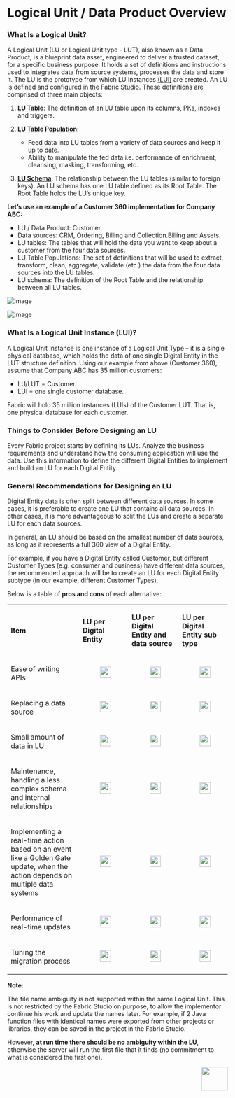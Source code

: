 # Logical Unit / Data Product Overview

### What Is a Logical Unit?
A Logical Unit (LU or Logical Unit type - LUT), also known as a Data Product, is a blueprint data asset, engineered to deliver a trusted dataset, for a specific business purpose. It holds a set of definitions and instructions used to integrates data from source systems, processes the data and store it. The LU is the prototype from which LU Instances [(LUI)](/articles/01_fabric_overview/02_fabric_glossary.md#lui)  are created. 
An LU is defined and configured in the Fabric Studio. These definitions are comprised of three main objects:

1. [**LU Table**](/articles/06_LU_tables/01_LU_tables_overview.md): The definition of an LU table upon its columns, PKs, indexes and triggers.

2. [**LU Table Population**](/articles/07_table_population/01_table_population_overview.md): 
    * Feed data into LU tables from a variety of data sources and keep it up to date.
    * Ability to manipulate the fed data i.e. performance of enrichment, cleansing, masking, transforming, etc. 
3. [**LU Schema**](/articles/03_logical_units/03_LU_schema_window.md): The relationship between the LU tables (similar to foreign keys). An LU schema has one LU table defined as its Root Table. The Root Table holds the LU’s unique key.

**Let’s use an example of a Customer 360 implementation for Company ABC:**
* LU / Data Product: Customer.
* Data sources: CRM, <studio>Ordering, Billing and Collection.</studio><web>Billing and Assets.</web>
* LU tables: The tables that will hold the data you want to keep about a customer from the four data sources.
* LU Table Populations: The set of definitions that will be used to extract, transform, clean, aggregate, validate (etc.) the data from the four data sources into the LU tables.
* LU schema: The definition of the Root Table and the relationship between all LU tables.

<studio>

   

![image](images/1.1_LU_Overview.png)

</studio>

<web>

   

![image](images/web/1_web_lu_overview.PNG)

</web>

### What Is a Logical Unit Instance (LUI)?
A Logical Unit Instance is one instance of a Logical Unit Type – it is a single physical database, which holds the data of one single Digital Entity in the LUT structure definition.
Using our example from above (Customer 360), assume that Company ABC has 35 million customers:

* LU/LUT = Customer.
* LUI = one single customer database.

Fabric will hold 35 million instances (LUIs) of the Customer LUT. That is, one physical database for each customer.

### Things to Consider Before Designing an LU 

Every Fabric project starts by defining its LUs. Analyze the business requirements and understand how the consuming application will use the data. Use this information to define the different Digital Entities to implement and build an LU for each Digital Entity.


### General Recommendations for Designing an LU 
Digital Entity data is often split between different data sources. In some cases, it is preferable to create one LU that contains all data sources. In other cases, it is more advantageous to split the LUs and create a separate LU for each data sources.

In general, an LU should be based on the smallest number of data sources, as long as it represents a full 360 view of a Digital Entity.

For example, if you have a Digital Entity called Customer, but different Customer Types (e.g. consumer and business) have different data sources, the recommended approach will be to create an LU for each Digital Entity subtype (in our example, different Customer Types).

Below is a table of **pros and cons** of each alternative:

<table role="table" width="800">
<tbody>
<tr>
<td width="300">
<p><strong>Item</strong></p>
</td>
<td width="250">
<p><strong>LU per Digital Entity</strong></p>
</td>
<td width="250">
<p><strong>LU per Digital Entity and data source</strong></p>
</td>
<td width="250">
<p><strong>LU per Digital Entity sub type</strong></p>
</td>
</tr>
<tr>
<td width="300">
<p>Ease of writing APIs</p>
</td>
<td align="center" width="60">&nbsp; <img src="/articles/images/V_icon.png" alt="" width="25" height="26"</td>
<td align="center" width="10">&nbsp; <img src="/articles/images/X_icon.png" alt="" width="25" height="26"</td>
<td align="center" width="10">&nbsp; <img src="/articles/images/V_icon.png" alt="" width="25" height="26"</td>
</tr>
<tr>
<td width="300">
<p>Replacing a data source</p>
</td>
<td align="center" width="60">&nbsp; <img src="/articles/images/X_icon.png" alt="" width="25" height="26"</td>
<td align="center" width="60">&nbsp; <img src="/articles/images/V_icon.png" alt="" width="25" height="26"</td>
<td align="center" width="60">&nbsp; <img src="/articles/images/X_icon.png" alt="" width="25" height="26"</td>   
</tr>
<tr>
<td width="300">
<p>Small amount of data in LU</p>
</td>
<td align="center" width="60">&nbsp; <img src="/articles/images/X_icon.png" alt="" width="25" height="26"</td>
<td align="center" width="60">&nbsp; <img src="/articles/images/V_icon.png" alt="" width="25" height="26"</td>
<td align="center" width="60">&nbsp; <img src="/articles/images/V_icon.png" alt="" width="25" height="26"</td>   
</tr>
<tr>
<td width="250">
<p>Maintenance, handling a less complex schema and internal relationships</p>
</td>
<td align="center" width="60">&nbsp; <img src="/articles/images/X_icon.png" alt="" width="25" height="26"</td>
<td align="center" width="60">&nbsp; <img src="/articles/images/V_icon.png" alt="" width="25" height="26"</td>
<td align="center" width="60">&nbsp; <img src="/articles/images/V_icon.png" alt="" width="25" height="26"</td>
</tr>
<tr>
<td width="250">
<p>Implementing a real-time action based on an event like a Golden Gate update, when the action depends on multiple data systems</p>
</td>
<td align="center" width="60">&nbsp; <img src="/articles/images/V_icon.png" alt="" width="25" height="26"</td>
<td align="center" width="60">&nbsp; <img src="/articles/images/X_icon.png" alt="" width="25" height="26"</td>
<td align="center" width="60">&nbsp; <img src="/articles/images/V_icon.png" alt="" width="25" height="26"</td>
</tr>
<tr>
<td width="250">
<p>Performance of real-time updates</p>
</td>
<td align="center" width="60">&nbsp; <img src="/articles/images/X_icon.png" alt="" width="25" height="26"</td>
<td align="center" width="60">&nbsp; <img src="/articles/images/V_icon.png" alt="" width="25" height="26"</td>
<td align="center" width="60">&nbsp; <img src="/articles/images/V_icon.png" alt="" width="25" height="26"</td>
</tr>
<tr>
<td width="250">
<p>Tuning the migration process</p>
</td>
<td align="center" width="60">&nbsp; <img src="/articles/images/X_icon.png" alt="" width="25" height="26"</td>
<td align="center" width="60">&nbsp; <img src="/articles/images/V_icon.png" alt="" width="25" height="26"</td>
<td align="center" width="60">&nbsp; <img src="/articles/images/V_icon.png" alt="" width="25" height="26"</td>
</tr>
</tbody>
</table>


**Note:**

The file name ambiguity is not supported within the same Logical Unit. This is not restricted by the Fabric Studio on purpose, to allow the implementor continue his work and update the names later. For example, if 2 Java function files with identical names were exported from other projects or libraries, they can be saved in the project in the Fabric Studio. 

However, **at run time there should be no ambiguity within the LU**, otherwise the server will run the first file that it finds (no commitment to what is considered the first one).





[<img align="right" width="60" height="54" src="/articles/images/Next.png">](02_create_a_logical_unit_flow.md) 	
